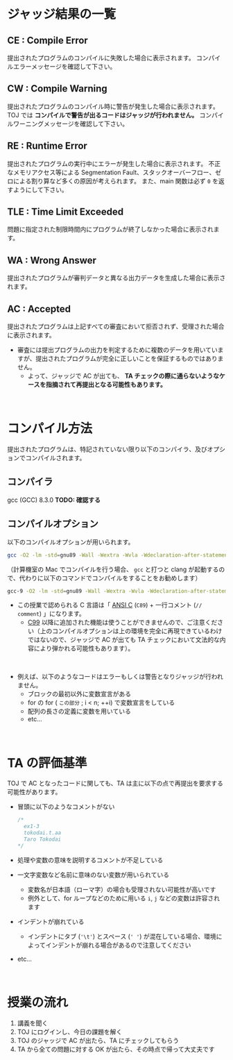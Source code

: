 # ジャッジ結果の一覧
## CE : Compile Error
提出されたプログラムのコンパイルに失敗した場合に表示されます。
コンパイルエラーメッセージを確認して下さい。

## CW : Compile Warning
提出されたプログラムのコンパイル時に警告が発生した場合に表示されます。
TOJ では **コンパイルで警告が出るコードはジャッジが行われません。**
コンパイルワーニングメッセージを確認して下さい。

## RE : Runtime Error
提出されたプログラムの実行中にエラーが発生した場合に表示されます。
不正なメモリアクセス等による Segmentation Fault、スタックオーバーフロー、ゼロによる割り算など多くの原因が考えられます。
また、main 関数は必ず `0` を返すようにして下さい。

## TLE : Time Limit Exceeded
問題に指定された制限時間内にプログラムが終了しなかった場合に表示されます。

## WA : Wrong Answer
提出されたプログラムが審判データと異なる出力データを生成した場合に表示されます。

## AC : Accepted
提出されたプログラムは上記すべての審査において拒否されず、受理された場合に表示されます。

- 審査には提出プログラムの出力を判定するために複数のデータを用いていますが、提出されたプログラムが完全に正しいことを保証するものではありません。
  - よって、ジャッジで AC が出ても、 **TA チェックの際に通らないようなケースを指摘されて再提出となる可能性もあります。**

<br>

# コンパイル方法
提出されたプログラムは、特記されていない限り以下のコンパイラ、及びオプションでコンパイルされます。

## コンパイラ
gcc (GCC) 8.3.0 __TODO: 確認する__

## コンパイルオプション
以下のコンパイルオプションが用いられます。

```sh
gcc -O2 -lm -std=gnu89 -Wall -Wextra -Wvla -Wdeclaration-after-statement
```

（計算機室の Mac でコンパイルを行う場合、 `gcc` と打つと clang が起動するので、代わりに以下のコマンドでコンパイルをすることをお勧めします）

```sh
gcc-9 -O2 -lm -std=gnu89 -Wall -Wextra -Wvla -Wdeclaration-after-statement
```

- この授業で認められる C 言語は「 [ANSI C](https://ja.wikipedia.org/wiki/ANSI_C) (`C89`) + 一行コメント (`// comment`) 」になります。
  - [C99](https://ja.wikipedia.org/wiki/C99) 以降に追加された機能は使うことができませんので、ご注意ください（上のコンパイルオプションは上の環境を完全に再現できているわけではないので、ジャッジで AC が出ても TA チェックにおいて文法的な内容により弾かれる可能性もあります）。

<br>

- 例えば、以下のようなコードはエラーもしくは警告となりジャッジが行われません。
  - ブロックの最初以外に変数宣言がある
  - for の for ( `この部分` ; i < n; ++i) で変数宣言をしている
  - 配列の長さの定義に変数を用いている
  - etc...


<br>

# TA の評価基準
TOJ で AC となったコードに関しても、TA は主に以下の点で再提出を要求する可能性があります。

- 冒頭に以下のようなコメントがない

  ```c
  /*
    ex1-3
    tokodai.t.aa
    Taro Tokodai
  */
  ```

- 処理や変数の意味を説明するコメントが不足している
- 一文字変数など名前に意味のない変数が用いられている
  - 変数名が日本語（ローマ字）の場合も受理されない可能性が高いです
  - 例外として、for ループなどのために用いる `i`, `j` などの変数は許容されます
- インデントが崩れている
  - インデントにタブ (`'\t'`) とスペース (`' '`) が混在している場合、環境によってインデントが崩れる場合があるので注意してください
- etc...

<br>

# 授業の流れ
1. 講義を聞く
1. TOJ にログインし、今日の課題を解く
1. TOJ のジャッジで AC が出たら、TA にチェックしてもらう
1. TA から全ての問題に対する OK が出たら、その時点で帰って大丈夫です

<br>
